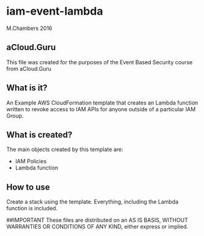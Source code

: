 # iam-event-lambda

M.Chambers 2016

## aCloud.Guru

This file was created for the purposes of the Event Based Security course from aCloud.Guru

## What is it?
An Example AWS CloudFormation template that creates an Lambda function written to revoke access to IAM APIs for anyone outside of a particular IAM Group.

## What is created?
The main objects created by this template are:
- IAM Policies
- Lambda function 

## How to use
Create a stack using the template.  Everything, including the Lambda function is included.   

##IMPORTANT
These files are distributed on an AS IS BASIS, WITHOUT WARRANTIES OR CONDITIONS OF ANY KIND, either express or implied.
  
